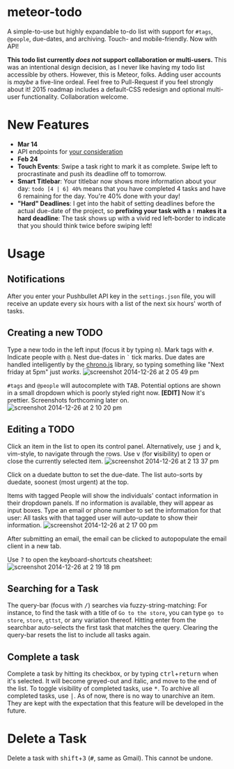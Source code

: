 meteor-todo
===========

A simple-to-use but highly expandable to-do list with support for `#tags`, `@people`, due-dates, and archiving. Touch- and mobile-friendly. Now with API!

**This todo list currently *does not* support collaboration or multi-users.** This was an intentional design decision, as I never like having my todo list accessible by others. However, this is Meteor, folks. Adding user accounts is *maybe* a five-line ordeal. Feel free to Pull-Request if you feel strongly about it! 2015 roadmap includes a default-CSS redesign and optional multi-user functionality. Collaboration welcome.

# New Features
- **Mar 14**
 - API endpoints for [your consideration](https://github.com/j6k4m8/todosh)
- **Feb 24**
 - **Touch Events**: Swipe a task right to mark it as complete. Swipe left to procrastinate and push its deadline off to tomorrow.
 - **Smart Titlebar**: Your titlebar now shows more information about your day: `todo [4 | 6] 40%` means that you have completed 4 tasks and have 6 remaining for the day. You're 40% done with your day!
 - **"Hard" Deadlines**: I get into the habit of setting deadlines before the actual due-date of the project, so **prefixing your task with a `!` makes it a hard deadline**: The task shows up with a vivid red left-border to indicate that you should think twice before swiping left!

# Usage
## Notifications
After you enter your Pushbullet API key in the `settings.json` file, you will receive an update every six hours with a list of the next six hours' worth of tasks.

## Creating a new TODO 
Type a new todo in the left input (focus it by typing <kbd>n</kbd>). Mark tags with `#`. Indicate people with `@`. Nest due-dates in `` ` `` tick marks. Due dates are handled intelligently by the [chrono.js](https://github.com/wanasit/chrono) library, so typing something like "Next friday at 5pm" just *works*.
![screenshot 2014-12-26 at 2 05 49 pm](https://cloud.githubusercontent.com/assets/693511/5558955/60b94214-8d08-11e4-8104-f367b351d96c.png)

`#tags` and `@people` will autocomplete with <kbd>TAB</kbd>. Potential options are shown in a small dropdown which is poorly styled right now. **[EDIT]** Now it's prettier. Screenshots forthcoming later on.
![screenshot 2014-12-26 at 2 10 20 pm](https://cloud.githubusercontent.com/assets/693511/5558987/0b2b200a-8d09-11e4-9f89-f0b20d4b1015.png)

## Editing a TODO
Click an item in the list to open its control panel. Alternatively, use <kbd>j</kbd> and <kbd>k</kbd>, vim-style, to navigate through the rows. Use <kbd>v</kbd> (for **v**isibility) to open or close the currently selected item.
![screenshot 2014-12-26 at 2 13 37 pm](https://cloud.githubusercontent.com/assets/693511/5558994/6a6b8492-8d09-11e4-9d71-4be3ffa81ea2.png)

Click on a duedate button to set the due-date. The list auto-sorts by duedate, soonest (most urgent) at the top.

Items with tagged People will show the individuals' contact information in their dropdown panels. If no information is available, they will appear as input boxes. Type an email or phone number to set the information for that user: All tasks with that tagged user will auto-update to show their information.
![screenshot 2014-12-26 at 2 17 00 pm](https://cloud.githubusercontent.com/assets/693511/5559003/e096278a-8d09-11e4-8485-508674b368a4.png)

After submitting an email, the email can be clicked to autopopulate the email client in a new tab.

Use <kbd>?</kbd> to open the keyboard-shortcuts cheatsheet:
![screenshot 2014-12-26 at 2 19 18 pm](https://cloud.githubusercontent.com/assets/693511/5559016/31275084-8d0a-11e4-9a31-8e841f384529.png)

## Searching for a Task
The query-bar (focus with <kbd>/</kbd>) searches via fuzzy-string-matching: For instance, to find the task with a title of `Go to the store`, you can type `go to store`, `store`, `gttst`, or any variation thereof. Hitting enter from the searchbar auto-selects the first task that matches the query. Clearing the query-bar resets the list to include all tasks again.

## Complete a task
Complete a task by hitting its checkbox, or by typing <kbd>ctrl</kbd>+<kbd>return</kbd> when it's selected. It will become greyed-out and italic, and move to the end of the list. To toggle visibility of completed tasks, use <kbd>*</kbd>. To archive all completed tasks, use <kbd>|</kbd>. As of now, there is no way to unarchive an item. They are kept with the expectation that this feature will be developed in the future.

# Delete a Task
Delete a task with <kbd>shift</kbd>+<kbd>3</kbd> (<kbd>#</kbd>, same as Gmail). This cannot be undone.

